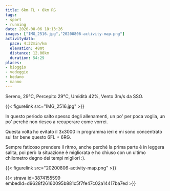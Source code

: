 ```yaml
---
title: 6km FL + 6km RG 
tags:
- sport
- running
date: 2020-08-06 18:13:26
images: ["IMG_2516.jpg","20200806-activity-map.png"]
activitydata:
  pace: 4:32min/km
  elevation: 48mt
  distance: 12.00km
  duration: 54:29
places:
- bioggio
- vedeggio
- bedano
- manno
---
```


Sereno, 29°C, Percepito 29°C, Umidità 42%, Vento 3m/s da SSO.


{{< figurelink src="IMG_2516.jpg" >}}


In questo periodo salto spesso degli allenamenti, un po' per poca voglia, un po' perché non riesco a recuperare come vorrei.

Questa volta ho evitato il 3x3000 in programma ieri e mi sono concentrato sul far bene questo 6FL + 6RG. 

Sempre faticoso prendere il ritmo, anche perché la prima parte è in leggera salita, poi però la situazione è migliorata e ho chiuso con un ultimo chilometro degno dei tempi migliori :).

{{< figurelink src="20200806-activity-map.png" >}}


{{< strava id=3874155599 embedId=d9628f26160095b881c5f7fe47c02a14417ba7ed >}}
